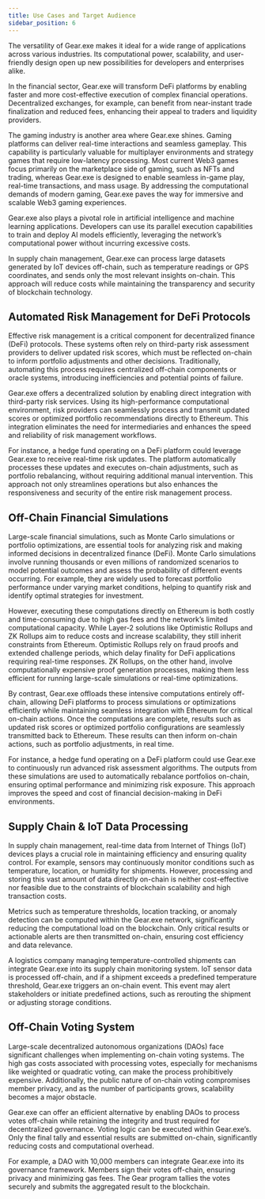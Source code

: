 ```yaml
---
title: Use Cases and Target Audience
sidebar_position: 6
---
```


The versatility of Gear.exe makes it ideal for a wide range of applications across various industries. Its computational
power, scalability, and user-friendly design open up new possibilities for developers and enterprises alike.

In the financial sector, Gear.exe will transform DeFi platforms by enabling faster and more cost-effective execution of
complex financial operations. Decentralized exchanges, for example, can benefit from near-instant trade finalization and
reduced fees, enhancing their appeal to traders and liquidity providers.

The gaming industry is another area where Gear.exe shines. Gaming platforms can deliver real-time interactions and
seamless gameplay. This capability is particularly valuable for multiplayer environments and strategy games that require
low-latency processing. Most current Web3 games focus primarily on the marketplace side of gaming, such as NFTs and
trading, whereas Gear.exe is designed to enable seamless in-game play, real-time transactions, and mass usage. By
addressing the computational demands of modern gaming, Gear.exe paves the way for immersive and scalable Web3 gaming
experiences.

Gear.exe also plays a pivotal role in artificial intelligence and machine learning applications. Developers can use its
parallel execution capabilities to train and deploy AI models efficiently, leveraging the network’s computational power
without incurring excessive costs.

In supply chain management, Gear.exe can process large datasets generated by IoT devices off-chain, such as temperature
readings or GPS coordinates, and sends only the most relevant insights on-chain. This approach will reduce costs while
maintaining the transparency and security of blockchain technology.

## Automated Risk Management for DeFi Protocols

Effective risk management is a critical component for decentralized finance (DeFi) protocols. These systems often rely
on third-party risk assessment providers to deliver updated risk scores, which must be reflected on-chain to inform
portfolio adjustments and other decisions. Traditionally, automating this process requires centralized off-chain
components or oracle systems, introducing inefficiencies and potential points of failure.

Gear.exe offers a decentralized solution by enabling direct integration with third-party risk services. Using its
high-performance computational environment, risk providers can seamlessly process and transmit updated scores or
optimized portfolio recommendations directly to Ethereum. This integration eliminates the need for intermediaries and
enhances the speed and reliability of risk management workflows.

For instance, a hedge fund operating on a DeFi platform could leverage Gear.exe to receive real-time risk updates. The
platform automatically processes these updates and executes on-chain adjustments, such as portfolio rebalancing, without
requiring additional manual intervention. This approach not only streamlines operations but also enhances the
responsiveness and security of the entire risk management process.

## Off-Chain Financial Simulations

Large-scale financial simulations, such as Monte Carlo simulations or portfolio optimizations, are essential tools for
analyzing risk and making informed decisions in decentralized finance (DeFi). Monte Carlo simulations involve running
thousands or even millions of randomized scenarios to model potential outcomes and assess the probability of different
events occurring. For example, they are widely used to forecast portfolio performance under varying market conditions,
helping to quantify risk and identify optimal strategies for investment.

However, executing these computations directly on Ethereum is both costly and time-consuming due to high gas fees and
the network’s limited computational capacity. While Layer-2 solutions like Optimistic Rollups and ZK Rollups aim to
reduce costs and increase scalability, they still inherit constraints from Ethereum. Optimistic Rollups rely on fraud
proofs and extended challenge periods, which delay finality for DeFi applications requiring real-time responses. ZK
Rollups, on the other hand, involve computationally expensive proof generation processes, making them less efficient for
running large-scale simulations or real-time optimizations.

By contrast, Gear.exe offloads these intensive computations entirely off-chain, allowing DeFi platforms to process
simulations or optimizations efficiently while maintaining seamless integration with Ethereum for critical on-chain
actions. Once the computations are complete, results such as updated risk scores or optimized portfolio configurations
are seamlessly transmitted back to Ethereum. These results can then inform on-chain actions, such as portfolio
adjustments, in real time.

For instance, a hedge fund operating on a DeFi platform could use Gear.exe to continuously run advanced risk assessment
algorithms. The outputs from these simulations are used to automatically rebalance portfolios on-chain, ensuring optimal
performance and minimizing risk exposure. This approach improves the speed and cost of financial decision-making in DeFi
environments.

## Supply Chain & IoT Data Processing

In supply chain management, real-time data from Internet of Things (IoT) devices plays a crucial role in maintaining
efficiency and ensuring quality control. For example, sensors may continuously monitor conditions such as temperature,
location, or humidity for shipments. However, processing and storing this vast amount of data directly on-chain is
neither cost-effective nor feasible due to the constraints of blockchain scalability and high transaction costs.

Metrics such as temperature thresholds, location tracking, or anomaly detection can be computed within the Gear.exe
network, significantly reducing the computational load on the blockchain. Only critical results or actionable alerts are
then transmitted on-chain, ensuring cost efficiency and data relevance.

A logistics company managing temperature-controlled shipments can integrate Gear.exe into its supply chain monitoring
system. IoT sensor data is processed off-chain, and if a shipment exceeds a predefined temperature threshold, Gear.exe
triggers an on-chain event. This event may alert stakeholders or initiate predefined actions, such as rerouting the
shipment or adjusting storage conditions.

## Off-Chain Voting System

Large-scale decentralized autonomous organizations (DAOs) face significant challenges when implementing on-chain voting
systems. The high gas costs associated with processing votes, especially for mechanisms like weighted or quadratic
voting, can make the process prohibitively expensive. Additionally, the public nature of on-chain voting compromises
member privacy, and as the number of participants grows, scalability becomes a major obstacle.

Gear.exe can offer an efficient alternative by enabling DAOs to process votes off-chain while retaining the integrity
and trust required for decentralized governance. Voting logic can be executed within Gear.exe’s. Only the final tally
and essential results are submitted on-chain, significantly reducing costs and computational overhead.

For example, a DAO with 10,000 members can integrate Gear.exe into its governance framework. Members sign their votes
off-chain, ensuring privacy and minimizing gas fees. The Gear program tallies the votes securely and submits the
aggregated result to the blockchain. 
